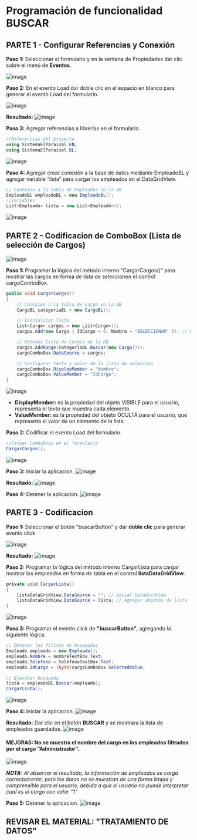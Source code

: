 # Programación de funcionalidad BUSCAR

## PARTE 1 - Configurar Referencias y Conexión
**Paso 1:** Seleccionar el formulario y en la ventana de Propiedades dar clic sobre el menú de **Eventos**. 

![image](https://github.com/user-attachments/assets/2d129675-cdd7-4457-b40e-2ba6160a0c97)

**Paso 2:** En el evento Load dar doble clic en el espacio en blanco para generar el evento Load del 
formulario.

![image](https://github.com/user-attachments/assets/7b970327-3109-42bf-b953-a83e2427a50b)

**Resultado:**
![image](https://github.com/user-attachments/assets/3e10c566-8e1f-4ca7-b49a-c2a9d3279ef0)

**Paso 3:** Agregar referencias a librerías en el formulario.
```csharp
//Referencias del proyecto
using SistemaElParaisal.EN;
using SistemaElParaisal.BL;
```
![image](https://github.com/user-attachments/assets/782a82f6-78ea-4bc1-8f8e-fe452b9d0e21)

**Paso 4:** Agregar crear conexión a la base de datos mediante EmpleadoBL y agregar variable “lista” para cargar los empleados en el DataGridView. 
```csharp
// Conexion a la tabla de Empleados en la DB
EmpleadoBL empleadoBL = new EmpleadoBL();
//Variables
List<Empleado> lista = new List<Empleado>();
```
![image](https://github.com/user-attachments/assets/adc667d2-1f66-4eca-a48c-25b18420eea7)

## PARTE 2 - Codificacion de ComboBox (Lista de selección de Cargos)

![image](https://github.com/user-attachments/assets/d620e7af-286c-4dc6-8f00-09791f5658ab)

**Paso 1:** Programar la lógica del método interno "CargarCargos()" para mostrar las cargos en forma de lista de selecciónen el control cargoComboBox.
```csharp
public void CargarCargos()
{
    // Conexion a la tabla de Cargo en la DB
    CargoBL categoriaBL = new CargoBL();

    // Inicializar lista 
    List<Cargo> cargos = new List<Cargo>();
    cargos.Add(new Cargo { IdCargo = 0, Nombre = "SELECCIONAR" }); // Opcion por defecto

    // Obtener lista de Cargos de la DB
    cargos.AddRange(categoriaBL.Buscar(new Cargo()));
    cargoComboBox.DataSource = cargos;

    // Configurar texto y valor de la lista de seleccion
    cargoComboBox.DisplayMember = "Nombre";
    cargoComboBox.ValueMember = "IdCargo";
}
```
![image](https://github.com/user-attachments/assets/1c94811c-0855-4948-afef-71d8842e2ade)

- **DisplayMember:** es la propiedad del objeto VISIBLE para el usuario, representa el texto que muestra cada elemento. 
-  **ValueMember:** es la propiedad del objeto OCULTA para el usuario, que representa el valor de un elemento de la lista.

**Paso 2:** Codificar el evento Load del formulario. 
```csharp
//Cargar ComboBoxs en el formulario
CargarCargos();
```
![image](https://github.com/user-attachments/assets/1af6cf63-5b09-423a-be90-23d0f228f0f1)

**Paso 3:** Iniciar la aplicacion.
![image](https://github.com/user-attachments/assets/c44bad4d-30e8-452e-bc00-594b96ab4a43)

**Resultado:**
![image](https://github.com/user-attachments/assets/c1447221-bd12-4176-94b7-b480b91b56db)

**Paso 4:** Detener la aplicacion.
![image](https://github.com/user-attachments/assets/56e319f1-4420-4a3d-9c4f-e72252c891c3)

## PARTE 3 - Codificacion 

**Paso 1:** Seleccionar el botón "buscarButton" y dar **doble clic** para generar evento click

![image](https://github.com/user-attachments/assets/d246b0c8-6dab-44bd-b56b-1786e157b4c0)

**Resultado:**
![image](https://github.com/user-attachments/assets/37722a63-4fc3-431e-82c2-f0a13c4c50db)

**Paso 2:** Programar la lógica del método interno CargarLista para cargar mostrar los empleados en forma de tabla en el control **listaDataGridView**.
```csharp
private void CargarLista()
{
    listaDataGridView.DataSource = ""; // Vaciar DataGridView
    listaDataGridView.DataSource = lista; // Agregar objetos de lista
}
```
![image](https://github.com/user-attachments/assets/ff5e08f1-a298-47cd-b73b-62fff788eda8)

**Paso 3:** Programar el evento click de **"buscarButton"**, agregando la siguiente lógica. 
```csharp
// Obtener los filtros de busquedas
Empleado empleado = new Empleado();
empleado.Nombre = nombreTextBox.Text;
empleado.Telefono = telefonoTextBox.Text;
empleado.IdCargo = (byte)cargoComboBox.SelectedValue;

// Ejecutar busqueda
lista = empleadoBL.Buscar(empleado);
CargarLista();
```

![image](https://github.com/user-attachments/assets/c1c31158-13a1-44ba-9f86-29377b3cb518)

**Paso 4:** Iniciar la aplicacion.
![image](https://github.com/user-attachments/assets/c44bad4d-30e8-452e-bc00-594b96ab4a43)

**Resultado:** Dar clic en el botón **BUSCAR** y se mostrara la lista de empleados guardados.
![image](https://github.com/user-attachments/assets/9933a892-4d30-4867-9fcb-6cec078ef017)

#### MEJORAS: No se muestra el nombre del cargo en los empleados filtrados por el cargo **“Administrador”**.
![image](https://github.com/user-attachments/assets/866a03fa-be78-4180-8d80-63c21aee01ec)

***NOTA:*** *Al observar el resultado, la información de empleados se carga correctamente, pero los datos
no se muestran de una forma limpia y comprensible para el usuario, debida a que el usuario 
no puede interpretar cual es el cargo con valor “1”*

**Paso 5:** Detener la aplicacion.
![image](https://github.com/user-attachments/assets/56e319f1-4420-4a3d-9c4f-e72252c891c3)


## REVISAR EL MATERIAL: "TRATAMIENTO DE DATOS"

